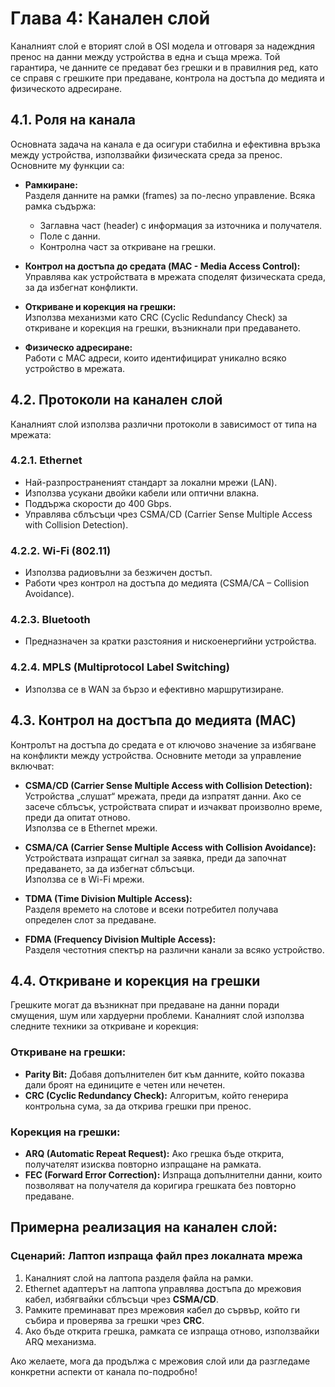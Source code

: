 
# Глава 4: Канален слой

Каналният слой е вторият слой в OSI модела и отговаря за надеждния пренос на данни между устройства в една и съща мрежа. Той гарантира, че данните се предават без грешки и в правилния ред, като се справя с грешките при предаване, контрола на достъпа до медията и физическото адресиране.

## 4.1. Роля на канала
Основната задача на канала е да осигури стабилна и ефективна връзка между устройства, използвайки физическата среда за пренос. Основните му функции са:

- **Рамкиране:**  
  Разделя данните на рамки (frames) за по-лесно управление. Всяка рамка съдържа:
  - Заглавна част (header) с информация за източника и получателя.
  - Поле с данни.
  - Контролна част за откриване на грешки.

- **Контрол на достъпа до средата (MAC - Media Access Control):**  
  Управлява как устройствата в мрежата споделят физическата среда, за да избегнат конфликти.

- **Откриване и корекция на грешки:**  
  Използва механизми като CRC (Cyclic Redundancy Check) за откриване и корекция на грешки, възникнали при предаването.

- **Физическо адресиране:**  
  Работи с MAC адреси, които идентифицират уникално всяко устройство в мрежата.

## 4.2. Протоколи на канален слой
Каналният слой използва различни протоколи в зависимост от типа на мрежата:

### 4.2.1. Ethernet
- Най-разпространеният стандарт за локални мрежи (LAN).
- Използва усукани двойки кабели или оптични влакна.
- Поддържа скорости до 400 Gbps.
- Управлява сблъсъци чрез CSMA/CD (Carrier Sense Multiple Access with Collision Detection).

### 4.2.2. Wi-Fi (802.11)
- Използва радиовълни за безжичен достъп.
- Работи чрез контрол на достъпа до медията (CSMA/CA – Collision Avoidance).

### 4.2.3. Bluetooth
- Предназначен за кратки разстояния и нискоенергийни устройства.

### 4.2.4. MPLS (Multiprotocol Label Switching)
- Използва се в WAN за бързо и ефективно маршрутизиране.

## 4.3. Контрол на достъпа до медията (MAC)
Контролът на достъпа до средата е от ключово значение за избягване на конфликти между устройства. Основните методи за управление включват:

- **CSMA/CD (Carrier Sense Multiple Access with Collision Detection):**  
  Устройства „слушат“ мрежата, преди да изпратят данни. Ако се засече сблъсък, устройствата спират и изчакват произволно време, преди да опитат отново.  
  Използва се в Ethernet мрежи.

- **CSMA/CA (Carrier Sense Multiple Access with Collision Avoidance):**  
  Устройствата изпращат сигнал за заявка, преди да започнат предаването, за да избегнат сблъсъци.  
  Използва се в Wi-Fi мрежи.

- **TDMA (Time Division Multiple Access):**  
  Разделя времето на слотове и всеки потребител получава определен слот за предаване.

- **FDMA (Frequency Division Multiple Access):**  
  Разделя честотния спектър на различни канали за всяко устройство.

## 4.4. Откриване и корекция на грешки
Грешките могат да възникнат при предаване на данни поради смущения, шум или хардуерни проблеми. Каналният слой използва следните техники за откриване и корекция:

### Откриване на грешки:
- **Parity Bit:** Добавя допълнителен бит към данните, който показва дали броят на единиците е четен или нечетен.
- **CRC (Cyclic Redundancy Check):** Алгоритъм, който генерира контрольна сума, за да открива грешки при пренос.

### Корекция на грешки:
- **ARQ (Automatic Repeat Request):** Ако грешка бъде открита, получателят изисква повторно изпращане на рамката.
- **FEC (Forward Error Correction):** Изпраща допълнителни данни, които позволяват на получателя да коригира грешката без повторно предаване.

## Примерна реализация на канален слой:

### Сценарий: Лаптоп изпраща файл през локалната мрежа
1. Каналният слой на лаптопа разделя файла на рамки.
2. Ethernet адаптерът на лаптопа управлява достъпа до мрежовия кабел, избягвайки сблъсъци чрез **CSMA/CD**.
3. Рамките преминават през мрежовия кабел до сървър, който ги събира и проверява за грешки чрез **CRC**.
4. Ако бъде открита грешка, рамката се изпраща отново, използвайки ARQ механизма.

Ако желаете, мога да продължа с мрежовия слой или да разгледаме конкретни аспекти от канала по-подробно!
